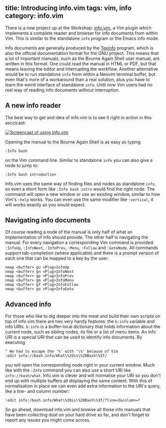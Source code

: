 title: Introducing info.vim
tags: vim, info
category: info.vim
---

There is a new project up at the Workshop: [info.vim], a Vim plugin which
implements a complete reader and browser for info documents from within Vim.
This is similar to the standalone `info` program or the Emacs info mode.

[info.vim]: https://gitlab.com/HiPhish/info.vim

Info documents  are generally produced by  the [Texinfo] program, which  is also
the official documentation format for the GNU project. This means that a lot of
important manuals, such  as the Bourne Again Shell user  manual, are written in
this format. One could  read the manual in HTML or PDF,  but that means leaving
the editor and  interrupting the workflow. Another alternative would  be to run
standalone `info` from within a Neovim terminal buffer, but even that's more of
a workaround than a  real solution, plus you have to  learn the weird interface
of standalone  `info`. Until  now Vim  users had  no real  way of  reading info
documents without interruption.

[Texinfo]: https://www.gnu.org/software/texinfo/


## A new info reader

The best way to get  and idea of info.vim is to see it  right in action in this
asccicast:

[![Screencast of using Info.vim](https://asciinema.org/a/92884.png)](https://asciinema.org/a/92884)

Opening the manual to the Bourne Again Shell is as easy as typing

~~~vim
:Info bash
~~~

on the Vim command line. Similar to  standalone `info` you can also give a node
to jump to:

~~~vim
:Info bash introduction
~~~

Info.vim uses the same way of finding  files and nodes as standalone `info`, so
even  a short  form like  `:Info bash intro`  would  find the  right node.  The
command will open a new window or  use an existing window, similar to how Vim's
`:help` works.  You can even  use the same  modifier like `:vertical`,  it will
works exactly as you would expect.


## Navigating info documents

Of course reading a  node of the manual is only half  of what an implementation
of info  should provide.  The other  half is navigating  the manual.  For every
navigation  a corresponding  Vim command  is provided:  `:InfoUp`, `:InfoNext`,
`:InfoPrev`,  `:Menu`,   `:Follow`  and   `:GotoNode`.  All   commands  support
tab-completion (where  applicable) and there  is a  prompt version of  each one
that can be mapped to a key by the user:

~~~vim
nmap <buffer> gu <Plug>InfoUp
nmap <buffer> gn <Plug>InfoNext
nmap <buffer> gp <Plug>InfoPrev
nmap <buffer> gm <Plug>InfoMenu
nmap <buffer> gf <Plug>InfoFollow
nmap <buffer> go <Plug>InfoGoto
~~~


## Advanced info

For those who like  to dig deeper into the meat and build  their own scripts on
top of  info.vim there are two  very handy features: the  `b:info` variable and
info URIs. `b:info`  is a buffer-local dictionary that  holds information about
the current node, such  as sibling nodes, its file or a list  of menu items. An
info URI  is a  special URI  that can be  used to  identify info  documents. By
executing

~~~vim
" We had to escape the '%' with '\%' because of Vim
:edit info://bash.info/What\%20is\%20Bash\%3f/
~~~

you will  open the corresponding node  right in your current  window. Much like
with the `:Info` command you can  also use a short URI like `info://bash/what`.
Info.vim  is clever  and will  normalise  your URI  so  you don't  end up  with
multiple buffers all displaying the same content. With this of normalisation in
place we can  even add extra information  to the URI's query, like  a line- and
column number:

~~~vim
:edit info:/bash.info/What\%20is\%20Bash\%3f/?line=3&column=7
~~~

So go ahead, download info.vim and browse all those info manuals that have been
collecting dust  on your  hard drive  so far,  and don't  forget to  report any
issues you might come across.
